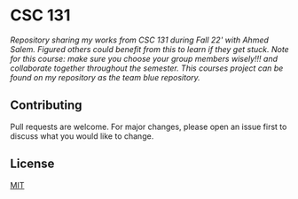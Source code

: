 # CSC 131
_Repository sharing my works from CSC 131 during Fall 22' with Ahmed Salem. Figured others could benefit from this to learn if they get stuck. Note for this course: make sure you choose your group members wisely!!! and collaborate together throughout the semester. This courses project can be found on my repository as the team blue repository._ 

## Contributing
Pull requests are welcome. For major changes, please open an issue first to discuss what you would like to change.

## License
[MIT](https://github.com/jvniorrr/CSUS-Computer-Science/blob/main/LICENSE)